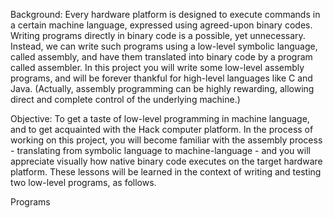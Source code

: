 Background:
Every hardware platform is designed to execute commands in a certain machine language, expressed using agreed-upon binary codes. Writing programs directly in binary code is a possible, yet unnecessary. Instead, we can write such programs using a low-level symbolic language, called assembly, and have them translated into binary code by a program called assembler. In this project you will write some low-level assembly programs, and will be forever thankful for high-level languages like C and Java. (Actually, assembly programming can be highly rewarding, allowing direct and complete control of the underlying machine.)

Objective:
To get a taste of low-level programming in machine language, and to get acquainted with the Hack computer platform. In the process of working on this project, you will become familiar with the assembly process - translating from symbolic language to machine-language - and you will appreciate visually how native binary code executes on the target hardware platform. These lessons will be learned in the context of writing and testing two low-level programs, as follows.

Programs
